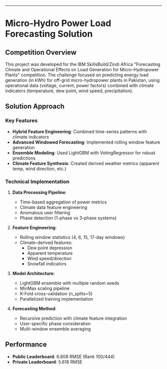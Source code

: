 ---

# Micro-Hydro Power Load Forecasting Solution

## Competition Overview
This project was developed for the IBM SkillsBuild/Zindi Africa "Forecasting Climate and Operational Effects on Load Generation for Micro-Hydropower Plants" competition. The challenge focused on predicting energy load generation (in kWh) for off-grid micro-hydropower plants in Pakistan, using operational data (voltage, current, power factors) combined with climate indicators (temperature, dew point, wind speed, precipitation).

## Solution Approach
### Key Features
- **Hybrid Feature Engineering**: Combined time-series patterns with climate indicators
- **Advanced Windowed Forecasting**: Implemented rolling window feature generation
- **Ensemble Modeling**: Used LightGBM with VotingRegressor for robust predictions
- **Climate Feature Synthesis**: Created derived weather metrics (apparent temp, wind direction, etc.)

### Technical Implementation
1. **Data Processing Pipeline**:
   - Time-based aggregation of power metrics
   - Climate data feature engineering
   - Anomalous user filtering
   - Phase detection (1-phase vs 3-phase systems)

2. **Feature Engineering**:
   - Rolling window statistics (4, 6, 15, 17-day windows)
   - Climate-derived features:
     - Dew point depression
     - Apparent temperature
     - Wind speed/direction
     - Snowfall indicators

3. **Model Architecture**:
   - LightGBM ensemble with multiple random seeds
   - MinMax scaling pipeline
   - K-Fold cross-validation (n_splits=5)
   - Parallelized training implementation

4. **Forecasting Method**:
   - Recursive prediction with climate feature integration
   - User-specific phase consideration
   - Multi-window ensemble averaging

## Performance
- **Public Leaderboard**: 6.808 RMSE (Rank 100/444)
- **Private Leaderboard**: 5.618 RMSE


